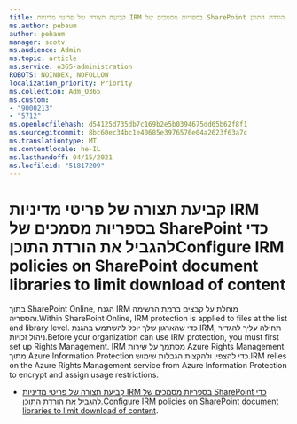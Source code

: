 ```yaml
---
title: קביעת תצורה של פריטי מדיניות IRM בספריות מסמכים של SharePoint כדי להגביל את הורדת התוכן
ms.author: pebaum
author: pebaum
manager: scotv
ms.audience: Admin
ms.topic: article
ms.service: o365-administration
ROBOTS: NOINDEX, NOFOLLOW
localization_priority: Priority
ms.collection: Adm_O365
ms.custom:
- "9000213"
- "5712"
ms.openlocfilehash: d54125d735db7c169b2e5b0394675dd65b62f8f1
ms.sourcegitcommit: 8bc60ec34bc1e40685e3976576e04a2623f63a7c
ms.translationtype: MT
ms.contentlocale: he-IL
ms.lasthandoff: 04/15/2021
ms.locfileid: "51817209"
---
```

# <a name="configure-irm-policies-on-sharepoint-document-libraries-to-limit-download-of-content"></a><span data-ttu-id="76d1e-102">קביעת תצורה של פריטי מדיניות IRM בספריות מסמכים של SharePoint כדי להגביל את הורדת התוכן</span><span class="sxs-lookup"><span data-stu-id="76d1e-102">Configure IRM policies on SharePoint document libraries to limit download of content</span></span>

<span data-ttu-id="76d1e-103">בתוך SharePoint Online, הגנת IRM מוחלת על קבצים ברמת הרשימה והספריה.</span><span class="sxs-lookup"><span data-stu-id="76d1e-103">Within SharePoint Online, IRM protection is applied to files at the list and library level.</span></span> <span data-ttu-id="76d1e-104">כדי שהארגון שלך יוכל להשתמש בהגנת IRM, תחילה עליך להגדיר ניהול זכויות.</span><span class="sxs-lookup"><span data-stu-id="76d1e-104">Before your organization can use IRM protection, you must first set up Rights Management.</span></span> <span data-ttu-id="76d1e-105">IRM מסתמך על שירות Azure Rights Management מתוך Azure Information Protection כדי להצפין ולהקצות הגבלות שימוש.</span><span class="sxs-lookup"><span data-stu-id="76d1e-105">IRM relies on the Azure Rights Management service from Azure Information Protection to encrypt and assign usage restrictions.</span></span>

- <span data-ttu-id="76d1e-106">[קביעת תצורה של פריטי מדיניות IRM בספריות מסמכים של SharePoint כדי להגביל את הורדת התוכן.](https://docs.microsoft.com/microsoft-365/compliance/set-up-irm-in-sp-admin-center)</span><span class="sxs-lookup"><span data-stu-id="76d1e-106">[Configure IRM policies on SharePoint document libraries to limit download of content](https://docs.microsoft.com/microsoft-365/compliance/set-up-irm-in-sp-admin-center).</span></span>
